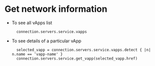 # Get network information

- To see all vApps list

        connection.servers.service.vapps

- To see details of a particular vApp

        selected_vapp = connection.servers.service.vapps.detect { |n| n.name == 'vapp-name' }
        connection.servers.service.get_vapp(selected_vapp.href)

